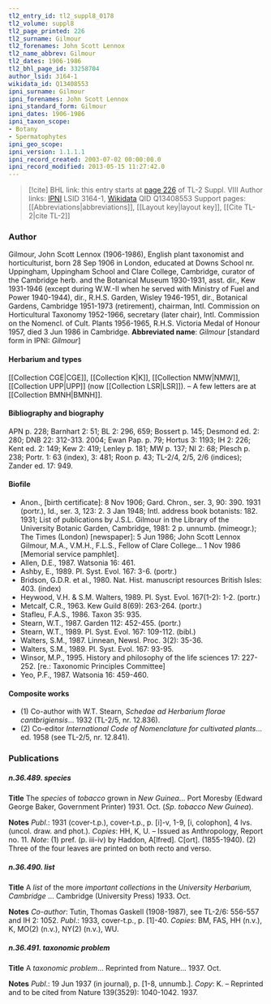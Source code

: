 ```yaml
---
tl2_entry_id: tl2_suppl8_0178
tl2_volume: suppl8
tl2_page_printed: 226
tl2_surname: Gilmour
tl2_forenames: John Scott Lennox
tl2_name_abbrev: Gilmour
tl2_dates: 1906-1986
tl2_bhl_page_id: 33258704
author_lsid: 3164-1
wikidata_id: Q13408553
ipni_surname: Gilmour
ipni_forenames: John Scott Lennox
ipni_standard_form: Gilmour
ipni_dates: 1906-1986
ipni_taxon_scope: 
- Botany
- Spermatophytes
ipni_geo_scope: 
ipni_version: 1.1.1.1
ipni_record_created: 2003-07-02 00:00:00.0
ipni_record_modified: 2013-05-15 11:27:42.0
---
```


> [!cite] BHL link: this entry starts at [page 226](https://www.biodiversitylibrary.org/page/33258704) of TL-2 Suppl. VIII
> Author links: [IPNI](https://www.ipni.org/a/3164-1) LSID 3164-1, [Wikidata](https://www.wikidata.org/wiki/Q13408553) QID Q13408553
> Support pages: [[Abbreviations|abbreviations]], [[Layout key|layout key]], [[Cite TL-2|cite TL-2]]

### Author

Gilmour, John Scott Lennox (1906-1986), English plant taxonomist and horticulturist, born 28 Sep 1906 in London, educated at Downs School nr. Uppingham, Uppingham School and Clare College, Cambridge, curator of the Cambridge herb. and the Botanical Museum 1930-1931, asst. dir., Kew 1931-1946 (except during W.W.-II when he served with Ministry of Fuel and Power 1940-1944), dir., R.H.S. Garden, Wisley 1946-1951, dir., Botanical Gardens, Cambridge 1951-1973 (retirement), chairman, Intl. Commission on Horticultural Taxonomy 1952-1966, secretary (later chair), Intl. Commission on the Nomencl. of Cult. Plants 1956-1965, R.H.S. Victoria Medal of Honour 1957, died 3 Jun 1986 in Cambridge. 
**Abbreviated name**: *Gilmour* \[standard form in IPNI: *Gilmour*\]

#### Herbarium and types

[[Collection CGE|CGE]], [[Collection K|K]], [[Collection NMW|NMW]], [[Collection UPP|UPP]] (now [[Collection LSR|LSR]]). – A few letters are at [[Collection BMNH|BMNH]].

#### Bibliography and biography

APN p. 228; Barnhart 2: 51; BL 2: 296, 659; Bossert p. 145; Desmond ed. 2: 280; DNB 22: 312-313. 2004; Ewan Pap. p. 79; Hortus 3: 1193; IH 2: 226; Kent ed. 2: 149; Kew 2: 419; Lenley p. 181; MW p. 137; NI 2: 68; Plesch p. 238; Portr. 1: 63 (index), 3: 481; Roon p. 43; TL-2/4, 2/5, 2/6 (indices); Zander ed. 17: 949.

#### Biofile

- Anon., \[birth certificate\]: 8 Nov 1906; Gard. Chron., ser. 3, 90: 390. 1931 (portr.), Id., ser. 3, 123: 2. 3 Jan 1948; Intl. address book botanists: 182. 1931; List of publications by J.S.L. Gilmour in the Library of the University Botanic Garden, Cambridge, 1981: 2 p. unnumb. (mimeogr.); The Times (London) \[newspaper\]: 5 Jun 1986; John Scott Lennox Gilmour, M.A., V.M.H., F.L.S., Fellow of Clare College... 1 Nov 1986 \[Memorial service pamphlet\].
- Allen, D.E., 1987. Watsonia 16: 461.
- Ashby, E., 1989. Pl. Syst. Evol. 167: 3-6. (portr.)
- Bridson, G.D.R. et al., 1980. Nat. Hist. manuscript resources British Isles: 403. (index)
- Heywood, V.H. & S.M. Walters, 1989. Pl. Syst. Evol. 167(1-2): 1-2. (portr.)
- Metcalf, C.R., 1963. Kew Guild 8(69): 263-264. (portr.)
- Stafleu, F.A.S., 1986. Taxon 35: 935.
- Stearn, W.T., 1987. Garden 112: 452-455. (portr.)
- Stearn, W.T., 1989. Pl. Syst. Evol. 167: 109-112. (bibl.)
- Walters, S.M., 1987. Linnean, Newsl. Proc. 3(2): 35-36.
- Walters, S.M., 1989. Pl. Syst. Evol. 167: 93-95.
- Winsor, M.P., 1995. History and philosophy of the life sciences 17: 227-252. \[re.: Taxonomic Principles Committee\]
- Yeo, P.F., 1987. Watsonia 16: 459-460.

#### Composite works

- (1) Co-author with W.T. Stearn, *Schedae ad Herbarium florae cantbrigiensis*... 1932 (TL-2/5, nr. 12.836).
- (2) Co-editor *International Code of Nomenclature for cultivated plants*... ed. 1958 (see TL-2/5, nr. 12.841).

### Publications

##### n.36.489. species

**Title**
The *species* of *tobacco* grown in *New Guinea*... Port Moresby (Edward George Baker, Government Printer) 1931. Oct. (*Sp*. *tobacco New Guinea*).

**Notes**
*Publ*.: 1931 (cover-t.p.), cover-t.p., p. \[i\]-v, 1-9, \[i, colophon\], 4 lvs. (uncol. draw. and phot.). *Copies*: HH, K, U. – Issued as Anthropology, Report no. 11.
*Note*: (1) pref. (p. iii-iv) by Haddon, A\[lfred\]. C\[ort\]. (1855-1940). (2) Three of the four leaves are printed on both recto and verso.

##### n.36.490. list

**Title**
A *list* of the more *important collections* in the *University Herbarium, Cambridge* ... Cambridge (University Press) 1933. Oct.

**Notes**
*Co-author*: Tutin, Thomas Gaskell (1908-1987), see TL-2/6: 556-557 and IH 2: 1052.
*Publ*.: 1933, cover-t.p., p. \[1\]-40. *Copies*: BM, FAS, HH (n.v.), K, MO(2) (n.v.), NY(2) (n.v.), WU.

##### n.36.491. taxonomic problem

**Title**
A *taxonomic problem*... Reprinted from Nature... 1937. Oct.

**Notes**
*Publ*.: 19 Jun 1937 (in journal), p. \[1-8, unnumb.\]. *Copy*: K. – Reprinted and to be cited from Nature 139(3529): 1040-1042. 1937.

